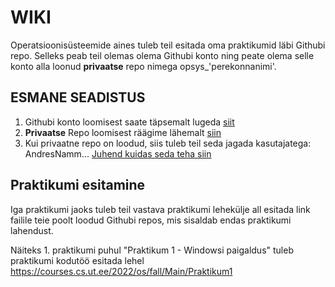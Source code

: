 # WIKI

Operatsioonisüsteemide aines tuleb teil esitada oma praktikumid läbi Githubi repo. 
Selleks peab teil olemas olema Githubi konto ning peate olema selle konto alla loonud **privaatse** repo nimega opsys_'perekonnanimi'.

## ESMANE SEADISTUS

1. Githubi konto loomisest saate täpsemalt lugeda [siit]()
2. **Privaatse** Repo loomisest räägime lähemalt [siin]()
3. Kui privaatne repo on loodud, siis tuleb teil seda jagada kasutajatega: AndresNamm... [Juhend kuidas seda teha siin]()


## Praktikumi esitamine 

Iga praktikumi jaoks tuleb teil vastava praktikumi lehekülje all esitada link failile teie poolt loodud Githubi repos, mis sisaldab endas praktikumi lahendust.  

Näiteks 1. praktikumi puhul "Praktikum 1 - Windowsi paigaldus" tuleb praktikumi kodutöö esitada lehel https://courses.cs.ut.ee/2022/os/fall/Main/Praktikum1

